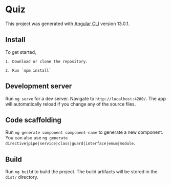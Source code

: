 # Quiz

This project was generated with [Angular CLI](https://github.com/angular/angular-cli) version 13.0.1.

## Install

To get started,

    1. Download or clone the repository.

    2. Run `npm install` 

## Development server

Run `ng serve` for a dev server. Navigate to `http://localhost:4200/`. The app will automatically reload if you change any of the source files.

## Code scaffolding

Run `ng generate component component-name` to generate a new component. You can also use `ng generate directive|pipe|service|class|guard|interface|enum|module`.

## Build

Run `ng build` to build the project. The build artifacts will be stored in the `dist/` directory.

